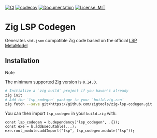 [![CI](https://github.com/zigtools/zig-lsp-codegen/actions/workflows/main.yml/badge.svg)](https://github.com/zigtools/zig-lsp-codegen/actions)
[![codecov](https://codecov.io/gh/zigtools/zig-lsp-codegen/graph/badge.svg?token=C3HCN59E4C)](https://codecov.io/gh/zigtools/zig-lsp-codegen)
[![Documentation](https://badgen.net/badge/icon/Docs?icon=wiki&label)](https://zigtools.github.io/zig-lsp-codegen)
[![License: MIT](https://img.shields.io/badge/License-MIT-yellow.svg)](https://opensource.org/licenses/MIT)

# Zig LSP Codegen

Generates `std.json` compatible Zig code based on the official [LSP MetaModel](https://microsoft.github.io/language-server-protocol/specifications/lsp/3.17/specification/#metaModel)

## Installation

> [!NOTE]
> The minimum supported Zig version is `0.14.0`.

```bash
# Initialize a `zig build` project if you haven't already
zig init
# Add the `lsp_codegen` package to your `build.zig.zon`
zig fetch --save git+https://github.com/zigtools/zig-lsp-codegen.git
```

You can then import `lsp_codegen` in your `build.zig` with:

```zig
const lsp_codegen = b.dependency("lsp_codegen", .{});
const exe = b.addExecutable(...);
exe.root_module.addImport("lsp", lsp_codegen.module("lsp"));
```

